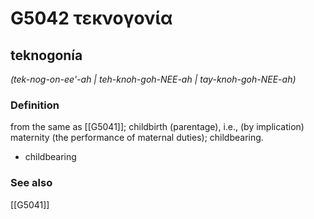 # G5042 τεκνογονία

## teknogonía

_(tek-nog-on-ee'-ah | teh-knoh-goh-NEE-ah | tay-knoh-goh-NEE-ah)_

### Definition

from the same as [[G5041]]; childbirth (parentage), i.e., (by implication) maternity (the performance of maternal duties); childbearing.

- childbearing

### See also

[[G5041]]

